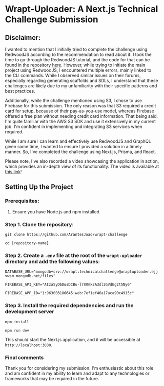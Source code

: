 
# Wrapt-Uploader: A Next.js Technical Challenge Submission 

## Disclaimer:
I wanted to mention that I initially tried to complete the challenge using RedwoodJS according to the recommendation to read about it. I took the time to go through the RedwoodJS tutorial, and the code for that can be found in the repository [here](https://github.com/ArantesJoao/redwoodblog). However, while trying to initiate the main project using RedwoodJS, I encountered multiple errors, mainly linked to the CLI commands. While I observed similar issues on their forums, especially regarding generating scaffolds and SDLs, I understand that these challenges are likely due to my unfamiliarity with their specific patterns and best practices.

Additionally, while the challenge mentioned using S3, I chose to use Firebase for this submission. The only reason was that S3 required a credit card for setup, because of their pay-as-you-use model, whereas Firebase offered a free plan without needing credit card information. That being said, I'm quite familiar with the AWS S3 SDK and use it extensively in my current job. I'm confident in implementing and integrating S3 services when required.
 
While I am sure I can learn and effectively use RedwoodJS and GraphQL given some time, I wanted to ensure I provided a solution in a timely manner. So, I've completed the challenge using Next.js, Prisma, and React.

Please note, I've also recorded a video showcasing the application in action, which provides an in-depth view of its functionality. The video is available at [this link]([youtu.be/lpqzKOvbeEs])! 

## Setting Up the Project  

### Prerequisites:
1. Ensure you have Node.js and npm installed.

### Step 1. Clone the repository: 
``
git clone https://github.com/ArantesJoao/wrapt-challenge
``

``
cd [repository-name]
``
### Step 2.  Create a `.env` file at the root of the `wrapt-uploader` directory and add the following values: 
``
DATABASE_URL="mongodb+srv://wrapt:technicalchallenge@wraptuploader.ejjvwsm.mongodb.net/files" 
``

``
FIREBASE_API_KEY="AIzaSyDbDusDCBu-l78RmkzA3dl2GVdEg2t5Ny0"
``

``
FIREBASE_APP_ID="1:963003186645:web:7ef1ef46a17aca90c4915c"
``

### Step 3. Install the required dependencies and run the development server
``
npm install
``

``
npm run dev
``

This should start the Next.js application, and it will be accessible at `http://localhost:3000`.

### Final comments
Thank you for considering my submission. I'm enthusiastic about this role and am confident in my ability to learn and adapt to any technologies or frameworks that may be required in the future.

